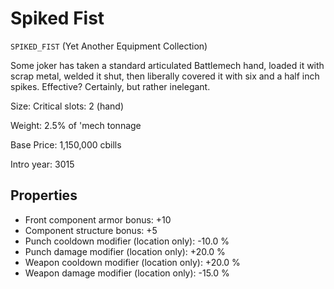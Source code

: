 # Spiked Fist

`SPIKED_FIST` (Yet Another Equipment Collection)

Some joker has taken a standard articulated Battlemech hand, loaded it with scrap metal, welded it shut, then liberally covered it with six and a half inch spikes. Effective? Certainly, but rather inelegant.

Size: Critical slots: 2 (hand)

Weight: 2.5% of 'mech tonnage

Base Price: 1,150,000 cbills

Intro year: 3015

## Properties
* Front component armor bonus: +10 
* Component structure bonus: +5 
* Punch cooldown modifier (location only): -10.0 %
* Punch damage modifier (location only): +20.0 %
* Weapon cooldown modifier (location only): +20.0 %
* Weapon damage modifier (location only): -15.0 %
